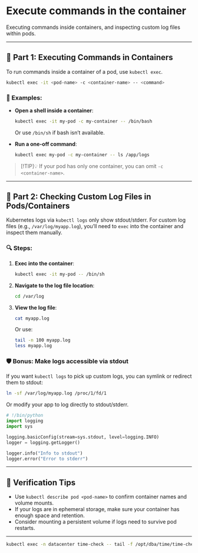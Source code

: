 # Execute commands in the container

Executing commands inside containers, and inspecting custom log files within pods.

---

## 🧠 Part 1: Executing Commands in Containers

To run commands inside a container of a pod, use `kubectl exec`.

```bash
kubectl exec -it <pod-name> -c <container-name> -- <command>
```

### 🔧 Examples:
- **Open a shell inside a container**:
  ```bash
  kubectl exec -it my-pod -c my-container -- /bin/bash
  ```
  Or use `/bin/sh` if bash isn’t available.

- **Run a one-off command**:
  ```bash
  kubectl exec my-pod -c my-container -- ls /app/logs
  ```

> [!TIP]💡
> If your pod has only one container, you can omit `-c <container-name>`.

---

## 📁 Part 2: Checking Custom Log Files in Pods/Containers

Kubernetes logs via `kubectl logs` only show stdout/stderr. For custom log files (e.g., `/var/log/myapp.log`), you’ll need to `exec` into the container and inspect them manually.

### 🔍 Steps:
1. **Exec into the container**:
   ```bash
   kubectl exec -it my-pod -- /bin/sh
   ```

2. **Navigate to the log file location**:
   ```bash
   cd /var/log
   ```

3. **View the log file**:
   ```bash
   cat myapp.log
   ```
   Or use:
   ```bash
   tail -n 100 myapp.log
   less myapp.log
   ```

### 🛡️ Bonus: Make logs accessible via stdout
If you want `kubectl logs` to pick up custom logs, you can symlink or redirect them to stdout:

```bash
ln -sf /var/log/myapp.log /proc/1/fd/1
```

Or modify your app to log directly to stdout/stderr.

```py
# !/bin/python
import logging
import sys

logging.basicConfig(stream=sys.stdout, level=logging.INFO)
logger = logging.getLogger()

logger.info("Info to stdout")
logger.error("Error to stderr")

```
---

## 🧪 Verification Tips
- Use `kubectl describe pod <pod-name>` to confirm container names and volume mounts.
- If your logs are in ephemeral storage, make sure your container has enough space and retention.
- Consider mounting a persistent volume if logs need to survive pod restarts.

---

```sh
kubectl exec -n datacenter time-check -- tail -f /opt/dba/time/time-check.log
```

